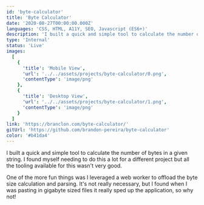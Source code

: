 ```yaml
---
id: 'byte-calculator'
title: 'Byte Calculator'
date: '2020-08-27T00:00:00.000Z'
languages: 'CSS, HTML, A11Y, SEO, Javascript (ES6+)'
description: 'I built a quick and simple tool to calculate the number of bytes in a given string'
type: 'Internal'
status: 'Live'
images:
  [
    {
      'title': 'Mobile View',
      'url': '../../assets/projects/byte-calculator/0.png',
      'contentType': 'image/png'
    },
    {
      'title': 'Desktop View',
      'url': '../../assets/projects/byte-calculator/1.png',
      'contentType': 'image/png'
    }
  ]
link: 'https://branclon.com/byte-calculator/'
gitUrl: 'https://github.com/brandon-pereira/byte-calculator'
color: '#b41da4'
---
```


I built a quick and simple tool to calculate the number of bytes in a given string. I found myself needing to do this a lot for a different project but all the tooling available for this wasn't very good.

One of the more fun things was I leveraged a web worker to offload the byte size calculation and parsing. It's not really necessary, but I found when I was pasting in gigabyte sized files it really sped up the application, so why not!
